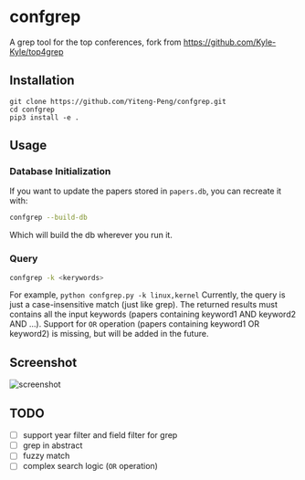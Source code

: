 # confgrep
A grep tool for the top conferences, fork from https://github.com/Kyle-Kyle/top4grep

## Installation
```
git clone https://github.com/Yiteng-Peng/confgrep.git
cd confgrep
pip3 install -e .
```

## Usage 
### Database Initialization
If you want to update the papers stored in `papers.db`, you can recreate it with:
```bash
confgrep --build-db
```

Which will build the db wherever you run it.

### Query
```bash
confgrep -k <kerywords>
```

For example, `python confgrep.py -k linux,kernel`
Currently, the query is just a case-insensitive match (just like grep). The returned results must contains all the input keywords (papers containing keyword1 AND keyword2 AND ...). Support for `OR` operation (papers containing keyword1 OR keyword2) is missing, but will be added in the future.

## Screenshot
![screenshot](./img/screenshot.png)

## TODO
- [ ] support year filter and field filter for grep
- [ ] grep in abstract
- [ ] fuzzy match
- [ ] complex search logic (`OR` operation)